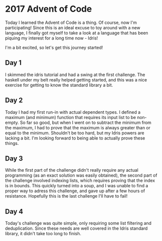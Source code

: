 # 2017 Advent of Code
Today I learned the Advent of Code is a thing. Of course, now I'm participating! Since this is an ideal excuse to toy around with a new language, I finally got myself to take a look at a language that has been piquing my interest for a long time now - Idris!

I'm a bit excited, so let's get this journey started!

## Day 1
I skimmed the idris tutorial and had a swing at the first challenge. The haskell under my belt really helped getting started, and this was a nice exercise for getting to know the standard library a bit.

## Day 2
Today I had my first run-in with actual dependent types. I defined a maximum (and minimum) function that requires its input list to be non-empty. So far so good, but when I went on to subtract the minimum from the maximum, I had to prove that the maximum is always greater than or equal to the minimum. Shouldn't be too hard, but my Idris powers are lacking a bit. I'm looking forward to being able to actually prove these things.

## Day 3
While the first part of the challenge didn't really require any actual programming (as an exact solution was easily obtained), the second part of the challenge involved indexing lists, which requires proving that the index is in bounds. This quickly turned into a soup, and I was unable to find a proper way to adress this challenge, and gave up after a few hours of resistance. Hopefully this is the last challenge I'll have to fail!

## Day 4
Today's challenge was quite simple, only requiring some list filtering and deduplication. Since these needs are well covered in the Idris standard library, it didn't take too long to finish.
